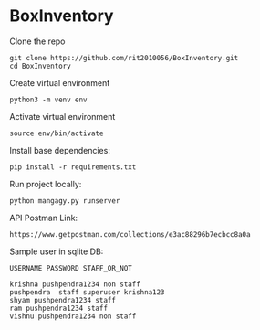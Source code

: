 # BoxInventory

Clone the repo
```
git clone https://github.com/rit2010056/BoxInventory.git
cd BoxInventory
```

Create virtual environment
```
python3 -m venv env
```

Activate virtual environment
```
source env/bin/activate
```

Install base dependencies:

```
pip install -r requirements.txt
```

Run project locally:
```
python mangagy.py runserver
```

API Postman Link:
```
https://www.getpostman.com/collections/e3ac88296b7ecbcc8a0a
```

Sample user in sqlite DB:
```
USERNAME PASSWORD STAFF_OR_NOT

krishna pushpendra1234 non staff
pushpendra  staff superuser krishna123
shyam pushpendra1234 staff
ram pushpendra1234 staff
vishnu pushpendra1234 non staff
```
